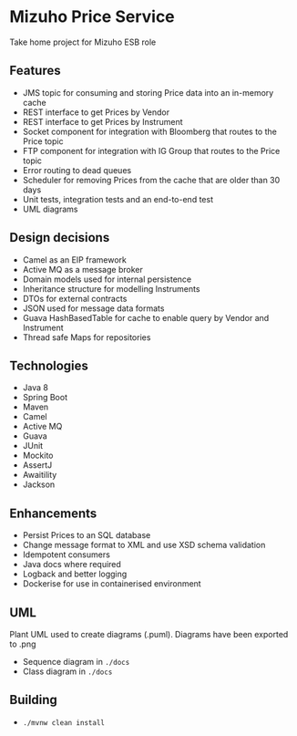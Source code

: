 # Mizuho Price Service

Take home project for Mizuho ESB role

## Features

* JMS topic for consuming and storing Price data into an in-memory cache
* REST interface to get Prices by Vendor
* REST interface to get Prices by Instrument
* Socket component for integration with Bloomberg that routes to the Price topic
* FTP component for integration with IG Group that routes to the Price topic
* Error routing to dead queues
* Scheduler for removing Prices from the cache that are older than 30 days
* Unit tests, integration tests and an end-to-end test
* UML diagrams

## Design decisions

* Camel as an EIP framework
* Active MQ as a message broker
* Domain models used for internal persistence
* Inheritance structure for modelling Instruments
* DTOs for external contracts
* JSON used for message data formats
* Guava HashBasedTable for cache to enable query by Vendor and Instrument
* Thread safe Maps for repositories

## Technologies

* Java 8
* Spring Boot
* Maven
* Camel
* Active MQ
* Guava
* JUnit
* Mockito
* AssertJ
* Awaitility
* Jackson

## Enhancements

* Persist Prices to an SQL database
* Change message format to XML and use XSD schema validation
* Idempotent consumers
* Java docs where required
* Logback and better logging
* Dockerise for use in containerised environment

## UML

Plant UML used to create diagrams (.puml). Diagrams have been exported to .png

* Sequence diagram in `./docs`
* Class diagram in `./docs`

## Building

* `./mvnw clean install`


